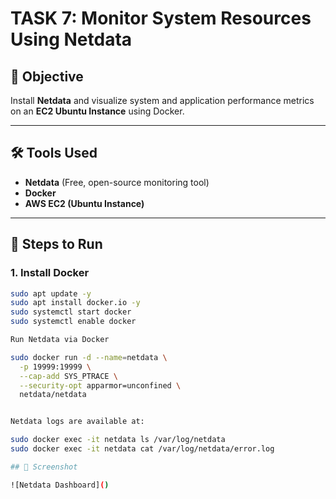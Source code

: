 # TASK 7: Monitor System Resources Using Netdata

## 🎯 Objective
Install **Netdata** and visualize system and application performance metrics on an **EC2 Ubuntu Instance** using Docker.

---

## 🛠 Tools Used
- **Netdata** (Free, open-source monitoring tool)
- **Docker**
- **AWS EC2 (Ubuntu Instance)**

---

## 📌 Steps to Run

### 1. Install Docker
```bash
sudo apt update -y
sudo apt install docker.io -y
sudo systemctl start docker
sudo systemctl enable docker

Run Netdata via Docker

sudo docker run -d --name=netdata \
  -p 19999:19999 \
  --cap-add SYS_PTRACE \
  --security-opt apparmor=unconfined \
  netdata/netdata


Netdata logs are available at:

sudo docker exec -it netdata ls /var/log/netdata
sudo docker exec -it netdata cat /var/log/netdata/error.log

## 📸 Screenshot

![Netdata Dashboard]()
